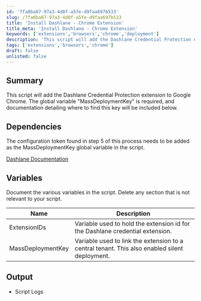 ```yaml
---
id: '7fa0ba87-97a3-4d8f-a5fe-d9faa697b533'
slug: /7fa0ba87-97a3-4d8f-a5fe-d9faa697b533
title: 'Install Dashlane - Chrome Extension'
title_meta: 'Install Dashlane - Chrome Extension'
keywords: ['extensions','browsers','chrome','deployment']
description: 'This script will add the Dashlane Credential Protection extension to Google Chrome.'
tags: ['extensions','browsers','chrome']
draft: false
unlisted: false
---
```


## Summary

This script will add the Dashlane Credential Protection extension to Google Chrome. The global variable "MassDeploymentKey" is required, and documentation detailing where to find this key will be included below.

## Dependencies

The configuration token found in step 5 of this process needs to be added as the MassDeploymentKey global variable in the script.

[Dashlane Documentation](https://support.dashlane.com/hc/en-us/articles/22882258054674-Mass-deploy-Omnix-Credential-Protection-using-Windows-and-Intune)

## Variables

Document the various variables in the script. Delete any section that is not relevant to your script.

| Name              | Description                                                                                   |
|-------------------|-----------------------------------------------------------------------------------------------|
| ExtensionIDs      | Variable used to hold the extension id for the Dashlane credential extension.                 |
| MassDeploymentKey | Variable used to link the extension to a central tenant. This also enabled silent deployment. |

## Output

- Script Logs